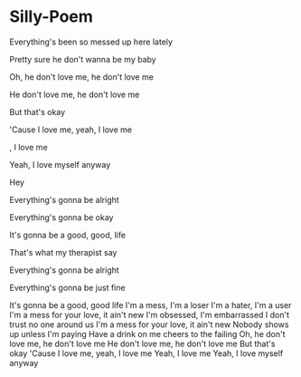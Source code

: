 # Silly-Poem

Everything's been so messed up here lately

Pretty sure he don't wanna be my baby

Oh, he don't love me, he don't love me

He don't love me, he don't love me

But that's okay

'Cause I love me, yeah, I love me

, I love me

Yeah, I love myself anyway

Hey

Everything's gonna be alright

Everything's gonna be okay

It's gonna be a good, good, life

That's what my therapist say

Everything's gonna be alright

Everything's gonna be just fine

It's gonna be a good, good life
I'm a mess, I'm a loser
I'm a hater, I'm a user
I'm a mess for your love, it ain't new
I'm obsessed, I'm embarrassed
I don't trust no one around us
I'm a mess for your love, it ain't new
Nobody shows up unless I'm paying
Have a drink on me cheers to the failing
Oh, he don't love me, he don't love me
He don't love me, he don't love me
But that's okay
'Cause I love me, yeah, I love me
Yeah, I love me
Yeah, I love myself anyway

